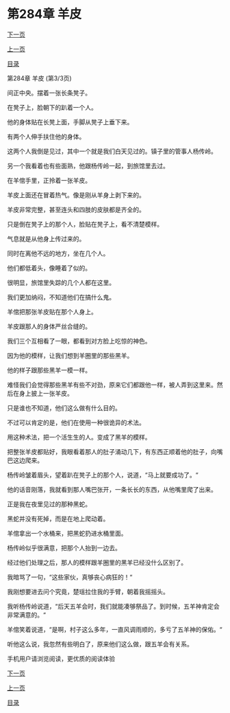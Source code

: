 <h1>第284章    羊皮</h1>
            <div><p><a href="./0852_%E7%AC%AC285%E7%AB%A0_%E5%B7%AB%E8%9B%87.md">下一页</a></p><p><a href="./0850_%E7%AC%AC284%E7%AB%A0_%E7%BE%8A%E7%9A%AE.md">上一页</a></p><p><a href="../">目录</a></p></div>
            <div><p>第284章    羊皮 (第3/3页)</p><p>间正中央。摆着一张长条凳子。</p><p>在凳子上，脸朝下的趴着一个人。</p><p>他的身体贴在长凳上面，手脚从凳子上垂下来。</p><p>有两个人伸手扶住他的身体。</p><p>这两个人我倒是见过，其中一个就是我们白天见过的。镇子里的管事人杨传岭。</p><p>另一个我看着也有些面熟，他跟杨传岭一起，到旅馆里去过。</p><p>在羊倌手里，正拎着一张羊皮。</p><p>羊皮上面还在冒着热气。像是刚从羊身上剥下来的。</p><p>羊皮非常完整，甚至连头和四肢的皮肤都是齐全的。</p><p>只是倒在凳子上的那个人，脸贴在凳子上，看不清楚模样。</p><p>气息就是从他身上传过来的。</p><p>同时在离他不远的地方，坐在几个人。</p><p>他们都低着头，像睡着了似的。</p><p>很明显，旅馆里失踪的几个人都在这里。</p><p>我们更加纳闷，不知道他们在搞什么鬼。</p><p>羊倌把那张羊皮贴在那个人身上。</p><p>羊皮跟那人的身体严丝合缝的。</p><p>我们三个互相看了一眼，都看到对方脸上吃惊的神色。</p><p>因为他的模样，让我们想到羊圈里的那些黑羊。</p><p>他的样子跟那些黑羊一模一样。</p><p>难怪我们会觉得那些黑羊有些不对劲，原来它们都跟他一样，被人弄到这里来。然后在身上披上一张羊皮。</p><p>只是谁也不知道，他们这么做有什么目的。</p><p>不过可以肯定的是，他们在使用一种很诡异的术法。</p><p>用这种术法，把一个活生生的人。变成了黑羊的模样。</p><p>把整张羊皮都贴好，我眼看着那人的肚子涌动几下，有东西正顺着他的肚子，向嘴巴这边爬来。</p><p>杨传岭皱着眉头，望着趴在凳子上的那个人，说道，“马上就要成功了。“</p><p>他的话音刚落，我就看到那人嘴巴张开，一条长长的东西，从他嘴里爬了出来。</p><p>正是我在夜里见过的那种黑蛇。</p><p>黑蛇并没有死掉，而是在地上爬动着。</p><p>羊倌拿出一个水桶来，把黑蛇扔进水桶里面。</p><p>杨传岭似乎很满意，把那个人抬到一边去。</p><p>经过他们处理之后，那人的模样跟羊圈里的黑羊已经没什么区别了。</p><p>我暗骂了一句，“这些家伙，真够丧心病狂的！“</p><p>我刚想要进去问个究竟，楚瑶拉住我的手臂，朝着我摇摇头。</p><p>我听杨传岭说道，“后天五羊会时，我们就能凑够祭品了。到时候，五羊神肯定会非常满意的。“</p><p>羊倌笑着说道，“是啊，村子这么多年，一直风调雨顺的，多亏了五羊神的保佑。“</p><p>听他这么说，我忽然有些明白了，原来他们这么做，跟五羊会有关系。</p><p>手机用户请浏览阅读，更优质的阅读体验</p></div>
            <div><p><a href="./0852_%E7%AC%AC285%E7%AB%A0_%E5%B7%AB%E8%9B%87.md">下一页</a></p><p><a href="./0850_%E7%AC%AC284%E7%AB%A0_%E7%BE%8A%E7%9A%AE.md">上一页</a></p><p><a href="../">目录</a></p></div>